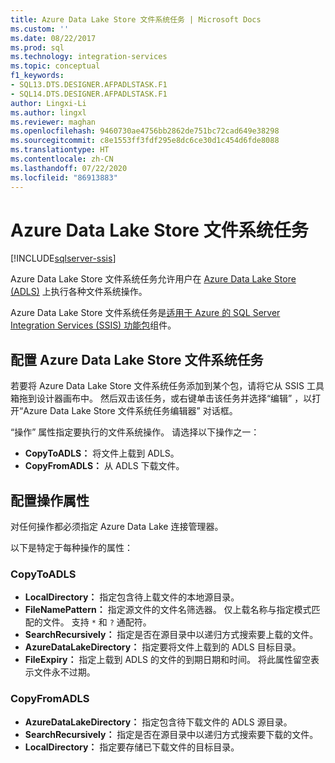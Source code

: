```yaml
---
title: Azure Data Lake Store 文件系统任务 | Microsoft Docs
ms.custom: ''
ms.date: 08/22/2017
ms.prod: sql
ms.technology: integration-services
ms.topic: conceptual
f1_keywords:
- SQL13.DTS.DESIGNER.AFPADLSTASK.F1
- SQL14.DTS.DESIGNER.AFPADLSTASK.F1
author: Lingxi-Li
ms.author: lingxl
ms.reviewer: maghan
ms.openlocfilehash: 9460730ae4756bb2862de751bc72cad649e38298
ms.sourcegitcommit: c8e1553ff3fdf295e8dc6ce30d1c454d6fde8088
ms.translationtype: HT
ms.contentlocale: zh-CN
ms.lasthandoff: 07/22/2020
ms.locfileid: "86913883"
---
```

# <a name="azure-data-lake-store-file-system-task"></a>Azure Data Lake Store 文件系统任务

[!INCLUDE[sqlserver-ssis](../../includes/applies-to-version/sqlserver-ssis.md)]



Azure Data Lake Store 文件系统任务允许用户在 [Azure Data Lake Store (ADLS)](https://azure.microsoft.com/services/data-lake-store/) 上执行各种文件系统操作。

Azure Data Lake Store 文件系统任务是[适用于 Azure 的 SQL Server Integration Services (SSIS) 功能包](../../integration-services/azure-feature-pack-for-integration-services-ssis.md)组件。

## <a name="configure-the-azure-data-lake-store-file-system-task"></a>配置 Azure Data Lake Store 文件系统任务

若要将 Azure Data Lake Store 文件系统任务添加到某个包，请将它从 SSIS 工具箱拖到设计器画布中。 然后双击该任务，或右键单击该任务并选择“编辑”  ，以打开“Azure Data Lake Store 文件系统任务编辑器”  对话框。

“操作”  属性指定要执行的文件系统操作。 请选择以下操作之一：

- **CopyToADLS：** 将文件上载到 ADLS。
- **CopyFromADLS：** 从 ADLS 下载文件。

## <a name="configure-the-properties-for-the-operation"></a>配置操作属性
对任何操作都必须指定 Azure Data Lake 连接管理器。

以下是特定于每种操作的属性：

### <a name="copytoadls"></a>CopyToADLS
- **LocalDirectory：** 指定包含待上载文件的本地源目录。
- **FileNamePattern：** 指定源文件的文件名筛选器。 仅上载名称与指定模式匹配的文件。 支持 `*` 和 `?` 通配符。
- **SearchRecursively：** 指定是否在源目录中以递归方式搜索要上载的文件。
- **AzureDataLakeDirectory：** 指定要将文件上载到的 ADLS 目标目录。
- **FileExpiry：** 指定上载到 ADLS 的文件的到期日期和时间。 将此属性留空表示文件永不过期。

### <a name="copyfromadls"></a>CopyFromADLS
- **AzureDataLakeDirectory：** 指定包含待下载文件的 ADLS 源目录。
- **SearchRecursively：** 指定是否在源目录中以递归方式搜索要下载的文件。
- **LocalDirectory：** 指定要存储已下载文件的目标目录。
